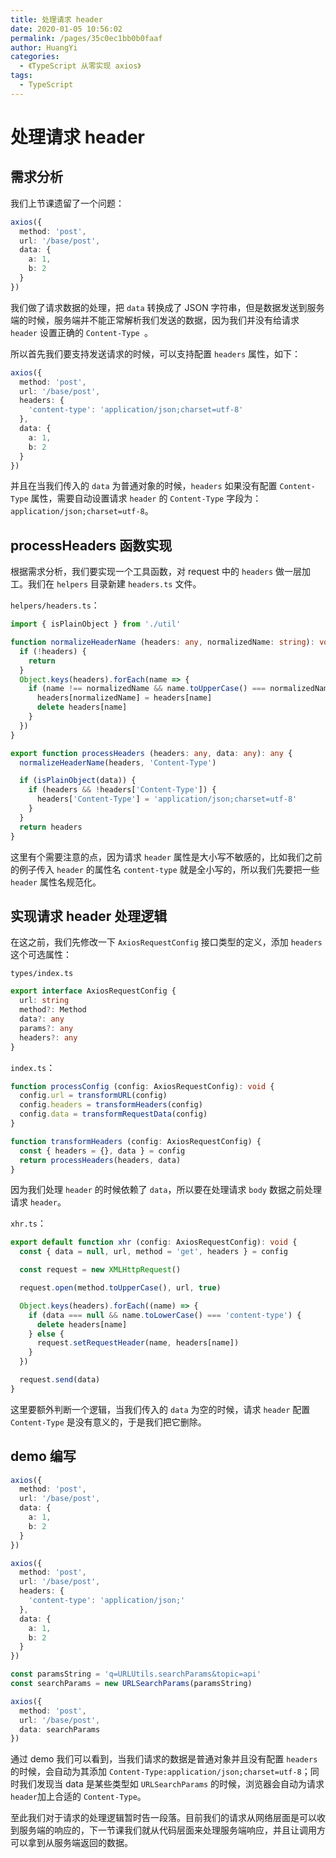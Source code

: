 ```yaml
---
title: 处理请求 header
date: 2020-01-05 10:56:02
permalink: /pages/35c0ec1bb0b0faaf
author: HuangYi
categories:
  - 《TypeScript 从零实现 axios》
tags:
  - TypeScript
---
```

# 处理请求 header

## 需求分析

我们上节课遗留了一个问题：

```typescript
axios({
  method: 'post',
  url: '/base/post',
  data: {
    a: 1,
    b: 2
  }
})
```

我们做了请求数据的处理，把 `data` 转换成了 JSON 字符串，但是数据发送到服务端的时候，服务端并不能正常解析我们发送的数据，因为我们并没有给请求 `header` 设置正确的 `Content-Type `。

所以首先我们要支持发送请求的时候，可以支持配置 `headers` 属性，如下：

```typescript
axios({
  method: 'post',
  url: '/base/post',
  headers: {
    'content-type': 'application/json;charset=utf-8'
  },
  data: {
    a: 1,
    b: 2
  }
})
```

并且在当我们传入的 `data` 为普通对象的时候，`headers` 如果没有配置 `Content-Type` 属性，需要自动设置请求 `header` 的 `Content-Type` 字段为：`application/json;charset=utf-8`。


## processHeaders 函数实现

根据需求分析，我们要实现一个工具函数，对 request 中的 `headers` 做一层加工。我们在 `helpers` 目录新建 `headers.ts` 文件。

`helpers/headers.ts`：

```typescript
import { isPlainObject } from './util'

function normalizeHeaderName (headers: any, normalizedName: string): void {
  if (!headers) {
    return
  }
  Object.keys(headers).forEach(name => {
    if (name !== normalizedName && name.toUpperCase() === normalizedName.toUpperCase()) {
      headers[normalizedName] = headers[name]
      delete headers[name]
    }
  })
}

export function processHeaders (headers: any, data: any): any {
  normalizeHeaderName(headers, 'Content-Type')

  if (isPlainObject(data)) {
    if (headers && !headers['Content-Type']) {
      headers['Content-Type'] = 'application/json;charset=utf-8'
    }
  }
  return headers
}
```

这里有个需要注意的点，因为请求 `header` 属性是大小写不敏感的，比如我们之前的例子传入 `header` 的属性名 `content-type` 就是全小写的，所以我们先要把一些 `header` 属性名规范化。

## 实现请求 header 处理逻辑

在这之前，我们先修改一下 `AxiosRequestConfig` 接口类型的定义，添加 `headers` 这个可选属性：

`types/index.ts`

```typescript
export interface AxiosRequestConfig {
  url: string
  method?: Method
  data?: any
  params?: any
  headers?: any
}
```

`index.ts`：

```typescript
function processConfig (config: AxiosRequestConfig): void {
  config.url = transformURL(config)
  config.headers = transformHeaders(config)
  config.data = transformRequestData(config)
}

function transformHeaders (config: AxiosRequestConfig) {
  const { headers = {}, data } = config
  return processHeaders(headers, data)
}
```

因为我们处理 `header` 的时候依赖了 `data`，所以要在处理请求 `body` 数据之前处理请求 `header`。

`xhr.ts`：

```typescript
export default function xhr (config: AxiosRequestConfig): void {
  const { data = null, url, method = 'get', headers } = config

  const request = new XMLHttpRequest()

  request.open(method.toUpperCase(), url, true)

  Object.keys(headers).forEach((name) => {
    if (data === null && name.toLowerCase() === 'content-type') {
      delete headers[name]
    } else {
      request.setRequestHeader(name, headers[name])
    }
  })

  request.send(data)
}
```

这里要额外判断一个逻辑，当我们传入的 `data` 为空的时候，请求 `header` 配置 `Content-Type` 是没有意义的，于是我们把它删除。

## demo 编写

```typescript
axios({
  method: 'post',
  url: '/base/post',
  data: {
    a: 1,
    b: 2
  }
})

axios({
  method: 'post',
  url: '/base/post',
  headers: {
    'content-type': 'application/json;'
  },
  data: {
    a: 1,
    b: 2
  }
})

const paramsString = 'q=URLUtils.searchParams&topic=api'
const searchParams = new URLSearchParams(paramsString)

axios({
  method: 'post',
  url: '/base/post',
  data: searchParams
})
```

通过 demo 我们可以看到，当我们请求的数据是普通对象并且没有配置 `headers` 的时候，会自动为其添加 `Content-Type:application/json;charset=utf-8`；同时我们发现当 data 是某些类型如 `URLSearchParams` 的时候，浏览器会自动为请求 `header`加上合适的 `Content-Type`。

至此我们对于请求的处理逻辑暂时告一段落。目前我们的请求从网络层面是可以收到服务端的响应的，下一节课我们就从代码层面来处理服务端响应，并且让调用方可以拿到从服务端返回的数据。
